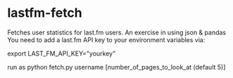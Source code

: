 lastfm-fetch
============

Fetches user statistics for last.fm users. An exercise in using json &amp; pandas
You need to add a last.fm API key to your environment variables via:

export LAST_FM_API_KEY="yourkey"

run as python fetch.py username [number_of_pages_to_look_at (default 5)]


